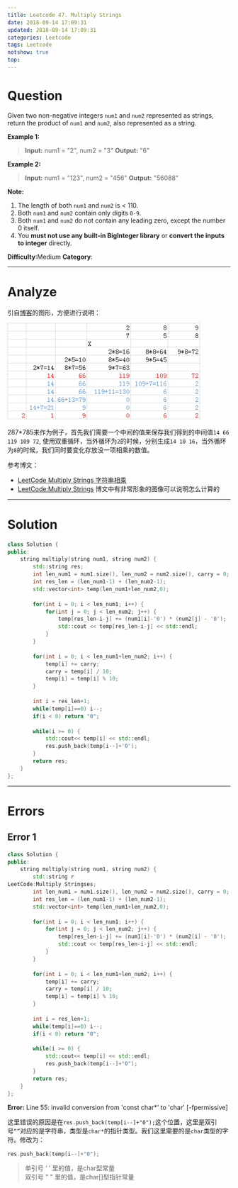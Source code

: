 ```yaml
---
title: Leetcode 47. Multiply Strings
date: 2018-09-14 17:09:31
updated: 2018-09-14 17:09:31
categories: Leetcode
tags: Leetcode
notshow: true
top:
---
```


# Question

Given two non-negative integers  `num1`  and  `num2`  represented as strings, return the product of  `num1`  and  `num2`, also represented as a string.

**Example 1:**
>**Input:** num1 = "2", num2 = "3"
**Output:** "6"

**Example 2:**
>**Input:** num1 = "123", num2 = "456"
**Output:** "56088"

**Note:**

1. The length of both  `num1`  and  `num2`  is < 110.
2. Both  `num1`  and  `num2`  contain only digits  `0-9`.
3. Both  `num1`  and  `num2` do not contain any leading zero, except the number 0 itself.
4. You  **must not use any built-in BigInteger library**  or  **convert the inputs to integer**  directly.

**Difficulty**:Medium
**Category**:

<!--more-->
******

# Analyze

引自[博客](http://www.cnblogs.com/TenosDoIt/p/3735309.html)的图形，方便进行说明：

![](/images/in-post/2018-09-14-Leetcode-43-Multiply-String/2018-09-14-18-36-44.png)

287*785来作为例子，首先我们需要一个中间的值来保存我们得到的中间值`14 66 119 109 72`, 使用双重循环，当外循环为`2`的时候，分别生成`14 10 16`，当外循环为`8`的时候，我们同时要变化存放没一项相乘的数值。

参考博文：

- [LeetCode Multiply Strings 字符串相乘](https://www.cnblogs.com/grandyang/p/4395356.html)
- [LeetCode:Multiply Strings](http://www.cnblogs.com/TenosDoIt/p/3735309.html)  博文中有非常形象的图像可以说明怎么计算的

******

# Solution

```cpp
class Solution {
public:
    string multiply(string num1, string num2) {
        std::string res;
        int len_num1 = num1.size(), len_num2 = num2.size(), carry = 0;
        int res_len = (len_num1-1) + (len_num2-1);
        std::vector<int> temp(len_num1+len_num2,0);

        for(int i = 0; i < len_num1; i++) {
            for(int j = 0; j < len_num2; j++) {
                temp[res_len-i-j] += (num1[i]-'0') * (num2[j] - '0');
                std::cout << temp[res_len-i-j] << std::endl;
            }
        }

        for(int i = 0; i < len_num1+len_num2; i++) {
            temp[i] += carry;
            carry = temp[i] / 10;
            temp[i] = temp[i] % 10;
        }

        int i = res_len+1;
        while(temp[i]==0) i--;
        if(i < 0) return "0";

        while(i >= 0) {
            std::cout<< temp[i] << std::endl;
            res.push_back(temp[i--]+'0');
        }
        return res;
    }
};
```

******

# Errors

## Error 1

```cpp
class Solution {
public:
    string multiply(string num1, string num2) {
        std::string r
LeetCode:Multiply Stringses;
        int len_num1 = num1.size(), len_num2 = num2.size(), carry = 0;
        int res_len = (len_num1-1) + (len_num2-1);
        std::vector<int> temp(len_num1+len_num2,0);

        for(int i = 0; i < len_num1; i++) {
            for(int j = 0; j < len_num2; j++) {
                temp[res_len-i-j] += (num1[i]-'0') * (num2[i] - '0');
                std::cout << temp[res_len-i-j] << std::endl;
            }
        }

        for(int i = 0; i < len_num1+len_num2; i++) {
            temp[i] += carry;
            carry = temp[i] / 10;
            temp[i] = temp[i] % 10;
        }

        int i = res_len+1;
        while(temp[i]==0) i--;
        if(i < 0) return "0";

        while(i >= 0) {
            std::cout<< temp[i] << std::endl;
            res.push_back(temp[i--]+"0");
        }
        return res;
    }
};
```

**Error:** Line 55: invalid conversion from 'const char*' to 'char' [-fpermissive]

这里错误的原因是在`res.push_back(temp[i--]+"0");`这个位置，这里是双引 号`“”`对应的是字符串，类型是`char*`的指针类型。我们这里需要的是`char`类型的字符。修改为：

```cpp
res.push_back(temp[i--]+"0");
```

> 单引号 ‘  ’ 里的值，是char型常量  
双引号 " " 里的值，是char[]型指针常量